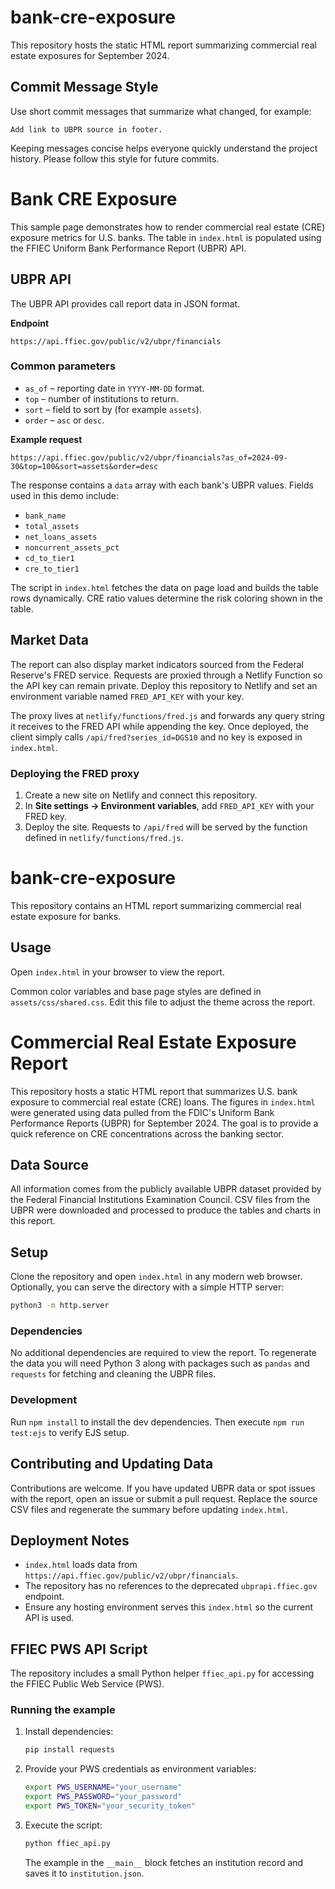 
# bank-cre-exposure

This repository hosts the static HTML report summarizing commercial real estate exposures for September 2024.

## Commit Message Style

Use short commit messages that summarize what changed, for example:

```
Add link to UBPR source in footer.
```

Keeping messages concise helps everyone quickly understand the project history. Please follow this style for future commits.


# Bank CRE Exposure

This sample page demonstrates how to render commercial real estate (CRE) exposure metrics for U.S. banks. The table in `index.html` is populated using the FFIEC Uniform Bank Performance Report (UBPR) API.

## UBPR API

The UBPR API provides call report data in JSON format.

**Endpoint**

```
https://api.ffiec.gov/public/v2/ubpr/financials
```

### Common parameters

- `as_of` – reporting date in `YYYY-MM-DD` format.
- `top` – number of institutions to return.
- `sort` – field to sort by (for example `assets`).
- `order` – `asc` or `desc`.

**Example request**

```
https://api.ffiec.gov/public/v2/ubpr/financials?as_of=2024-09-30&top=100&sort=assets&order=desc
```

The response contains a `data` array with each bank's UBPR values. Fields used in this demo include:

- `bank_name`
- `total_assets`
- `net_loans_assets`
- `noncurrent_assets_pct`
- `cd_to_tier1`
- `cre_to_tier1`

The script in `index.html` fetches the data on page load and builds the table rows dynamically. CRE ratio values determine the risk coloring shown in the table.

## Market Data

The report can also display market indicators sourced from the Federal Reserve's FRED service. Requests are proxied through a Netlify Function so the API key can remain private. Deploy this repository to Netlify and set an environment variable named `FRED_API_KEY` with your key.

The proxy lives at `netlify/functions/fred.js` and forwards any query string it receives to the FRED API while appending the key. Once deployed, the client simply calls `/api/fred?series_id=DGS10` and no key is exposed in `index.html`.

### Deploying the FRED proxy

1. Create a new site on Netlify and connect this repository.
2. In **Site settings → Environment variables**, add `FRED_API_KEY` with your FRED key.
3. Deploy the site. Requests to `/api/fred` will be served by the function defined in `netlify/functions/fred.js`.


# bank-cre-exposure

This repository contains an HTML report summarizing commercial real estate exposure for banks.

## Usage

Open `index.html` in your browser to view the report.

Common color variables and base page styles are defined in `assets/css/shared.css`. Edit this file to adjust the theme across the report.

# Commercial Real Estate Exposure Report

This repository hosts a static HTML report that summarizes U.S. bank exposure to commercial real estate (CRE) loans. The figures in `index.html` were generated using data pulled from the FDIC's Uniform Bank Performance Reports (UBPR) for September 2024. The goal is to provide a quick reference on CRE concentrations across the banking sector.

## Data Source

All information comes from the publicly available UBPR dataset provided by the Federal Financial Institutions Examination Council. CSV files from the UBPR were downloaded and processed to produce the tables and charts in this report.

## Setup

Clone the repository and open `index.html` in any modern web browser. Optionally, you can serve the directory with a simple HTTP server:

```bash
python3 -m http.server
```

### Dependencies

No additional dependencies are required to view the report. To regenerate the data you will need Python 3 along with packages such as `pandas` and `requests` for fetching and cleaning the UBPR files.

### Development

Run `npm install` to install the dev dependencies. Then execute `npm run test:ejs` to verify EJS setup.

## Contributing and Updating Data

Contributions are welcome. If you have updated UBPR data or spot issues with the report, open an issue or submit a pull request. Replace the source CSV files and regenerate the summary before updating `index.html`.

## Deployment Notes

- `index.html` loads data from `https://api.ffiec.gov/public/v2/ubpr/financials`.
- The repository has no references to the deprecated `ubprapi.ffiec.gov` endpoint.
- Ensure any hosting environment serves this `index.html` so the current API is used.




## FFIEC PWS API Script

The repository includes a small Python helper `ffiec_api.py` for accessing the FFIEC Public Web Service (PWS).

### Running the example

1. Install dependencies:
   ```bash
   pip install requests
   ```
2. Provide your PWS credentials as environment variables:
   ```bash
   export PWS_USERNAME="your_username"
   export PWS_PASSWORD="your_password"
   export PWS_TOKEN="your_security_token"
   ```
3. Execute the script:
   ```bash
   python ffiec_api.py
   ```
   The example in the `__main__` block fetches an institution record and saves it to `institution.json`.

